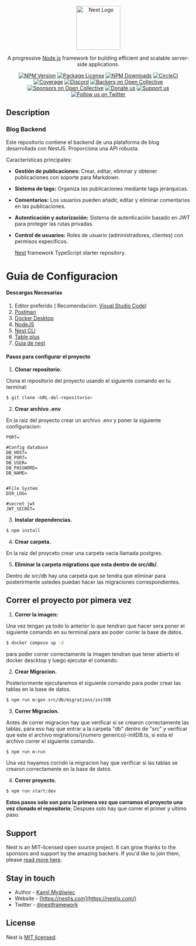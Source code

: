 <p align="center">
  <a href="http://nestjs.com/" target="blank"><img src="https://nestjs.com/img/logo-small.svg" width="120" alt="Nest Logo" /></a>
</p>

[circleci-image]: https://img.shields.io/circleci/build/github/nestjs/nest/master?token=abc123def456
[circleci-url]: https://circleci.com/gh/nestjs/nest

  <p align="center">A progressive <a href="http://nodejs.org" target="_blank">Node.js</a> framework for building efficient and scalable server-side applications.</p>
    <p align="center">
<a href="https://www.npmjs.com/~nestjscore" target="_blank"><img src="https://img.shields.io/npm/v/@nestjs/core.svg" alt="NPM Version" /></a>
<a href="https://www.npmjs.com/~nestjscore" target="_blank"><img src="https://img.shields.io/npm/l/@nestjs/core.svg" alt="Package License" /></a>
<a href="https://www.npmjs.com/~nestjscore" target="_blank"><img src="https://img.shields.io/npm/dm/@nestjs/common.svg" alt="NPM Downloads" /></a>
<a href="https://circleci.com/gh/nestjs/nest" target="_blank"><img src="https://img.shields.io/circleci/build/github/nestjs/nest/master" alt="CircleCI" /></a>
<a href="https://coveralls.io/github/nestjs/nest?branch=master" target="_blank"><img src="https://coveralls.io/repos/github/nestjs/nest/badge.svg?branch=master#9" alt="Coverage" /></a>
<a href="https://discord.gg/G7Qnnhy" target="_blank"><img src="https://img.shields.io/badge/discord-online-brightgreen.svg" alt="Discord"/></a>
<a href="https://opencollective.com/nest#backer" target="_blank"><img src="https://opencollective.com/nest/backers/badge.svg" alt="Backers on Open Collective" /></a>
<a href="https://opencollective.com/nest#sponsor" target="_blank"><img src="https://opencollective.com/nest/sponsors/badge.svg" alt="Sponsors on Open Collective" /></a>
  <a href="https://paypal.me/kamilmysliwiec" target="_blank"><img src="https://img.shields.io/badge/Donate-PayPal-ff3f59.svg" alt="Donate us"/></a>
    <a href="https://opencollective.com/nest#sponsor"  target="_blank"><img src="https://img.shields.io/badge/Support%20us-Open%20Collective-41B883.svg" alt="Support us"></a>
  <a href="https://twitter.com/nestframework" target="_blank"><img src="https://img.shields.io/twitter/follow/nestframework.svg?style=social&label=Follow" alt="Follow us on Twitter"></a>
</p>
  <!--[![Backers on Open Collective](https://opencollective.com/nest/backers/badge.svg)](https://opencollective.com/nest#backer)
  [![Sponsors on Open Collective](https://opencollective.com/nest/sponsors/badge.svg)](https://opencollective.com/nest#sponsor)-->

## Description

### Blog Backend

Este repositorio contiene el backend de una plataforma de blog desarrollada con NestJS. Proporciona una API robusta.

Características principales:

- **Gestión de publicaciones:** Crear, editar, eliminar y obtener publicaciones con soporte para Markdown.
- **Sistema de tags:** Organiza las publicaciones mediante tags jerárquicas.
- **Comentarios:** Los usuarios pueden añadir, editar y eliminar comentarios en las publicaciones.
- **Autenticación y autorización:** Sistema de autenticación basado en JWT para proteger las rutas privadas.
- **Control de usuarios:** Roles de usuario (administradores, clientes) con permisos específicos.

  [Nest](https://github.com/nestjs/nest) framework TypeScript starter repository.

# Guia de Configuracion

#### Descargas Necesarias

1.  Editor preferido ( Recomendacion: <a href="https://code.visualstudio.com/Download" target="_blank">Visual Studio Code</a>)
2.  <a href="https://www.postman.com/downloads/" target="_blank">Postman</a>
3.  <a href="https://www.docker.com/products/docker-desktop/#:~:text=Docker%20Desktop%20is%20a%20secure%20and%20easy-to-use%20tool" target="_blank">Docker Desktop</a>
4.  <a href="https://nodejs.org/en/download/package-manager" target="_blank">NodeJS</a>
5.  <a href="https://docs.nestjs.com/cli/overview">Nest CLI</a>
6.  <a href="https://tableplus.com/download">Table plus</a>
7.  <a href="https://import.cdn.thinkific.com/643563/Hy5tCoWRxCY0Pa1wZL2A_nest-cheatsheet.pdf">Guia de nest</a>

#### Pasos para configurar el proyecto

1. **Clonar repositorio.**

Clona el repositorio del proyecto usando el siguiente comando en tu terminal:

```bash
$ git clone <URL-del-repositorio>
```

2. **Crear archivo .env**

En la raiz del proyecto crear un archivo .env y poner la siguiente configuracion:

```
PORT=

#Config database
DB_HOST=
DB_PORT=
DB_USER=
DB_PASSWORD=
DB_NAME=


#File System
DIR_LOG=

#secret jwt
JWT_SECRET=
```

3. **Instalar dependencias.**

```bash
$ npm install
```

4. **Crear carpeta.**

En la raiz del proyceto crear una carpeta vacia llamada postgres.

5. **Eliminar la carpeta migrations que esta dentro de src/db/.**

Dentro de src/db hay una carpeta que se tendra que eliminar para posterirmente ustedes puedan hacer las migraciones correspondientes.

## Correr el proyecto por pimera vez

1. **Correr la imagen:**

Una vez tengan ya todo lo anterior lo que tendran que hacer sera poner el siguiente comando en su terminal para asi poder correr la base de datos.

```bash
$ docker compose up -d
```

para poder correr correctamente la imagen tendran que tener abierto el docker descktop y luego ejecutar el comando.

2. **Crear Migracion.**

Posteriormente ejecutaremos el siguiente comando para poder crear las tablas en la base de datos.

```bash
$ npm run m:gen src/db/migrations/initDB
```

3. **Correr Migracion.**

Antes de correr migracion hay que verificar si se crearon correctamente las tablas, para eso hay que entrar a la carpeta "db" dentro de "src" y verificar que este el archivo migrations/{numero generico}-initDB.ts, si esta el archivo correr el siguiente comando.

```bash
$ npm run m:run
```

Una vez hayamos corrido la migracion hay que verificar si las tablas se crearon correctamente en la base de datos.

4. **Correr proyecto.**

```bash
$ npm run start:dev
```

**Estos pasos solo son para la primera vez que corramos el proyecto una vez clonado el repositorio**; Despues solo hay que correr el primer y ultimo paso.

## Support

Nest is an MIT-licensed open source project. It can grow thanks to the sponsors and support by the amazing backers. If you'd like to join them, please [read more here](https://docs.nestjs.com/support).

## Stay in touch

- Author - [Kamil Myśliwiec](https://twitter.com/kammysliwiec)
- Website - [https://nestjs.com](https://nestjs.com/)
- Twitter - [@nestframework](https://twitter.com/nestframework)

## License

Nest is [MIT licensed](https://github.com/nestjs/nest/blob/master/LICENSE).
